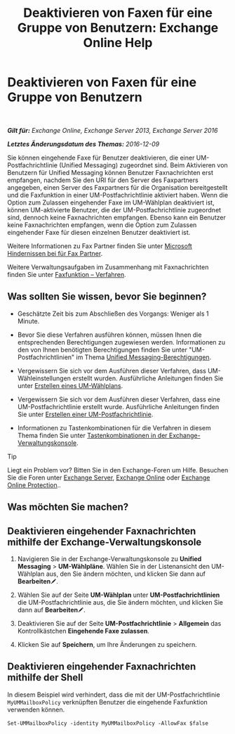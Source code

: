 ﻿---
title: 'Deaktivieren von Faxen für eine Gruppe von Benutzern: Exchange Online Help'
TOCTitle: Deaktivieren von Faxen für eine Gruppe von Benutzern
ms:assetid: 1c57c3ba-2b0e-43dd-9b28-43bada1592c5
ms:mtpsurl: https://technet.microsoft.com/de-de/library/JJ650864(v=EXCHG.150)
ms:contentKeyID: 52062673
ms.date: 05/23/2018
mtps_version: v=EXCHG.150
ms.translationtype: MT
---

# Deaktivieren von Faxen für eine Gruppe von Benutzern

 

_**Gilt für:** Exchange Online, Exchange Server 2013, Exchange Server 2016_

_**Letztes Änderungsdatum des Themas:** 2016-12-09_

Sie können eingehende Faxe für Benutzer deaktivieren, die einer UM-Postfachrichtlinie (Unified Messaging) zugeordnet sind. Beim Aktivieren von Benutzern für Unified Messaging können Benutzer Faxnachrichten erst empfangen, nachdem Sie den URI für den Server des Faxpartners angegeben, einen Server des Faxpartners für die Organisation bereitgestellt und die Faxfunktion in einer UM-Postfachrichtlinie aktiviert haben. Wenn die Option zum Zulassen eingehender Faxe im UM-Wählplan deaktiviert ist, können UM-aktivierte Benutzer, die der UM-Postfachrichtlinie zugeordnet sind, dennoch keine Faxnachrichten empfangen. Ebenso kann ein Benutzer keine Faxnachrichten empfangen, wenn die Option zum Zulassen eingehender Faxe für diesen einzelnen Benutzer deaktiviert ist.

Weitere Informationen zu Fax Partner finden Sie unter [Microsoft Hindernissen bei für Fax Partner](https://go.microsoft.com/fwlink/?linkid=190238).

Weitere Verwaltungsaufgaben im Zusammenhang mit Faxnachrichten finden Sie unter [Faxfunktion – Verfahren](faxing-procedures-exchange-2013-help.md).

## Was sollten Sie wissen, bevor Sie beginnen?

  - Geschätzte Zeit bis zum Abschließen des Vorgangs: Weniger als 1 Minute.

  - Bevor Sie diese Verfahren ausführen können, müssen Ihnen die entsprechenden Berechtigungen zugewiesen werden. Informationen zu den von Ihnen benötigten Berechtigungen finden Sie unter "UM-Postfachrichtlinien" im Thema [Unified Messaging-Berechtigungen](unified-messaging-permissions-exchange-2013-help.md).

  - Vergewissern Sie sich vor dem Ausführen dieser Verfahren, dass UM-Wähleinstellungen erstellt wurden. Ausführliche Anleitungen finden Sie unter [Erstellen eines UM-Wählplans](https://technet.microsoft.com/de-de/library/Bb123819(v=EXCHG.150)).

  - Vergewissern Sie sich vor dem Ausführen dieser Verfahren, dass eine UM-Postfachrichtlinie erstellt wurde. Ausführliche Anleitungen finden Sie unter [Erstellen einer UM-Postfachrichtlinie](https://technet.microsoft.com/de-de/library/Bb123510(v=EXCHG.150)).

  - Informationen zu Tastenkombinationen für die Verfahren in diesem Thema finden Sie unter [Tastenkombinationen in der Exchange-Verwaltungskonsole](keyboard-shortcuts-in-the-exchange-admin-center-exchange-online-protection-help.md).


> [!TIP]
> Liegt ein Problem vor? Bitten Sie in den Exchange-Foren um Hilfe. Besuchen Sie die Foren unter <A href="https://go.microsoft.com/fwlink/p/?linkid=60612">Exchange Server</A>, <A href="https://go.microsoft.com/fwlink/p/?linkid=267542">Exchange Online</A> oder <A href="https://go.microsoft.com/fwlink/p/?linkid=285351">Exchange Online Protection</A>..



## Was möchten Sie machen?

## Deaktivieren eingehender Faxnachrichten mithilfe der Exchange-Verwaltungskonsole

1.  Navigieren Sie in der Exchange-Verwaltungskonsole zu **Unified Messaging** \> **UM-Wählpläne**. Wählen Sie in der Listenansicht den UM-Wählplan aus, den Sie ändern möchten, und klicken Sie dann auf **Bearbeiten**![Bearbeitungssymbol](images/Bb124582.6f53ccb2-1f13-4c02-bea0-30690e6ea71d(EXCHG.150).gif "Bearbeitungssymbol").

2.  Wählen Sie auf der Seite **UM-Wählplan** unter **UM-Postfachrichtlinien** die UM-Postfachrichtlinie aus, die Sie ändern möchten, und klicken Sie dann auf **Bearbeiten**![Bearbeitungssymbol](images/Bb124582.6f53ccb2-1f13-4c02-bea0-30690e6ea71d(EXCHG.150).gif "Bearbeitungssymbol").

3.  Deaktivieren Sie auf der Seite **UM-Postfachrichtlinie** \> **Allgemein** das Kontrollkästchen **Eingehende Faxe zulassen**.

4.  Klicken Sie auf **Speichern**, um Ihre Änderungen zu speichern.

## Deaktivieren eingehender Faxnachrichten mithilfe der Shell

In diesem Beispiel wird verhindert, dass die mit der UM-Postfachrichtlinie `MyUMMailboxPolicy` verknüpften Benutzer die eingehende Faxfunktion verwenden können.

    Set-UMMailboxPolicy -identity MyUMMailboxPolicy -AllowFax $false

